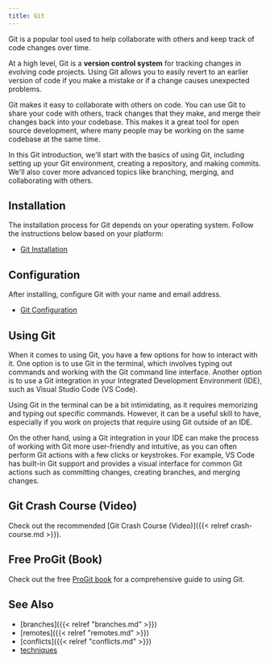 ```yaml
---
title: Git
---
```


Git is a popular tool used to help collaborate with others and keep track of code changes over time.

At a high level, Git is a **version control system** for tracking changes in evolving code projects. 
Using Git allows you to easily revert to an earlier version of code if you make a mistake or if a change causes unexpected problems.

Git makes it easy to collaborate with others on code. 
You can use Git to share your code with others, 
track changes that they make, and 
merge their changes back into your codebase. 
This makes it a great tool for open source development, 
where many people may be working on the same codebase at the same time.

In this Git introduction, we'll start with the basics of using Git, including setting up your Git environment, creating a repository, and making commits. We'll also cover more advanced topics like branching, merging, and collaborating with others. 

## Installation

The installation process for Git depends on your operating system. Follow the instructions below based on your platform:

- [Git Installation](installation/)

## Configuration

After installing, configure Git with your name and email address.

- [Git Configuration](configuration/)

## Using Git

When it comes to using Git, you have a few options for how to interact with it. 
One option is to use Git in the terminal, 
which involves typing out commands and working with the Git 
command line interface. 
Another option is to use a Git integration in your Integrated Development 
Environment (IDE), such as Visual Studio Code (VS Code).

Using Git in the terminal can be a bit intimidating, 
as it requires memorizing and typing out specific commands. 
However, it can be a useful skill to have, 
especially if you work on projects that require using Git outside of an IDE.

On the other hand, 
using a Git integration in your IDE can make the process of working 
with Git more user-friendly and intuitive, 
as you can often perform Git actions with a few clicks or keystrokes. 
For example, VS Code has built-in Git support and provides a 
visual interface for common Git actions such as committing changes, 
creating branches, and merging changes.

## Git Crash Course (Video)

Check out the recommended [Git Crash Course (Video)]({{< relref crash-course.md >}}).

## Free ProGit (Book)

Check out the free [ProGit book](https://git-scm.com/book/en/v2) for a comprehensive guide to using Git.

## See Also

- [branches]({{< relref "branches.md" >}})
- [remotes]({{< relref "remotes.md" >}})
- [conflicts]({{< relref "conflicts.md" >}})
- [techniques](../../techniques/git/)
